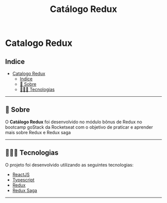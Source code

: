 <h1 align="center">
  Catálogo Redux
</h1>

<br />

# Catalogo Redux

## Indice
- [Catalogo Redux](#catalogo-redux)
  - [Indice](#indice)
  - [🔖 Sobre](#-sobre)
  - [👩🏻‍💻 Tecnologias](#-tecnologias)

---

## 🔖 Sobre

O **Catálogo Redux** foi desenvolvido no módulo bônus de Redux no bootcamp goStack da Rocketseat com o objetivo de praticar e aprender mais sobre Redux e Redux saga

---

## 👩🏻‍💻 Tecnologias

O projeto foi desenvolvido utilizando as seguintes tecnologias:

- [ReactJS](https://reactjs.org/)
- [Typescript](https://www.typescriptlang.org/)
- [Redux](https://redux.js.org/)
- [Redux Saga](https://redux-saga.js.org/)

---